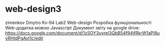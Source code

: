 # web-design3
zimenkov Dmytro Kv-94 Lab2 Web-design Розробка функціональності Web-додатка мовою Javascript Документ звіту на google drive:
https://docs.google.com/document/d/1zSOY3uyrel3QbB54f94jfRkrW1aPl8uyRHtdPgAvt1c/edit
